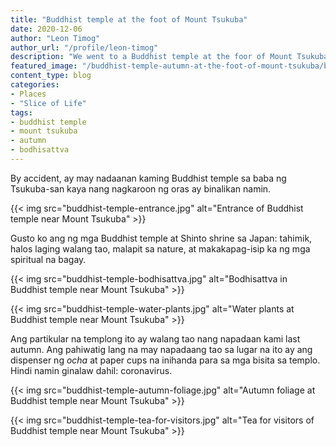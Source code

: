 ```yaml
---
title: "Buddhist temple at the foot of Mount Tsukuba"
date: 2020-12-06
author: "Leon Timog"
author_url: "/profile/leon-timog"
description: "We went to a Buddhist temple at the foor of Mount Tsukuba"
featured_image: "/buddhist-temple-autumn-at-the-foot-of-mount-tsukuba/buddhist-temple-water-plants.jpg"
content_type: blog
categories:
- Places
- "Slice of Life"
tags:
- buddhist temple
- mount tsukuba
- autumn
- bodhisattva
---
```

By accident, ay may nadaanan kaming Buddhist temple sa baba ng Tsukuba-san kaya nang nagkaroon ng oras ay binalikan namin.

{{< img src="buddhist-temple-entrance.jpg" alt="Entrance of Buddhist temple near Mount Tsukuba" >}}

Gusto ko ang ng mga Buddhist temple at Shinto shrine sa Japan: tahimik, halos laging walang tao, malapit sa nature, at makakapag-isip ka ng mga spiritual na bagay.

{{< img src="buddhist-temple-bodhisattva.jpg" alt="Bodhisattva in Buddhist temple near Mount Tsukuba" >}}

{{< img src="buddhist-temple-water-plants.jpg" alt="Water plants at Buddhist temple near Mount Tsukuba" >}} 

Ang partikular na templong ito ay walang tao nang napadaan kami last autumn. Ang pahiwatig lang na may napadaang tao sa lugar na ito ay ang dispenser ng *ocha* at paper cups na inihanda para sa mga bisita sa templo. Hindi namin ginalaw dahil: coronavirus.

{{< img src="buddhist-temple-autumn-foliage.jpg" alt="Autumn foliage at Buddhist temple near Mount Tsukuba" >}}

{{< img src="buddhist-temple-tea-for-visitors.jpg" alt="Tea for visitors of Buddhist temple near Mount Tsukuba" >}}